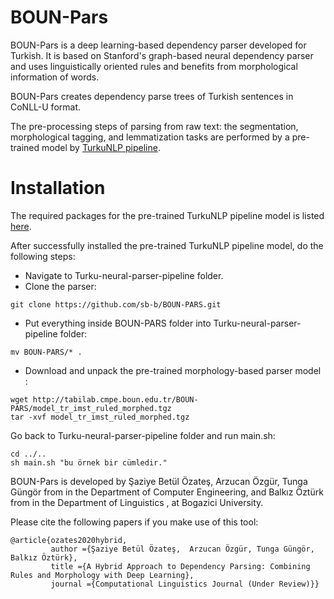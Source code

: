 # BOUN-Pars

BOUN-Pars is a deep learning-based dependency parser developed for Turkish. It is based on Stanford's graph-based neural dependency parser and uses linguistically oriented rules and benefits from morphological information of words.

BOUN-Pars creates dependency parse trees of Turkish sentences in CoNLL-U format.

The pre-processing steps of parsing from raw text: the segmentation, morphological tagging, and lemmatization tasks are performed by a pre-trained model by [TurkuNLP pipeline](https://turkunlp.org/Turku-neural-parser-pipeline/).

# Installation

The required packages for the pre-trained TurkuNLP pipeline model is listed [here](https://turkunlp.org/Turku-neural-parser-pipeline/install.html). 

After successfully installed the pre-trained TurkuNLP pipeline model, do the following steps:

* Navigate to Turku-neural-parser-pipeline folder.
* Clone the parser:
```
git clone https://github.com/sb-b/BOUN-PARS.git
```
* Put everything inside BOUN-PARS folder into Turku-neural-parser-pipeline folder:
```
mv BOUN-PARS/* .
```
* Download and unpack the pre-trained morphology-based parser model :
```
wget http://tabilab.cmpe.boun.edu.tr/BOUN-PARS/model_tr_imst_ruled_morphed.tgz
tar -xvf model_tr_imst_ruled_morphed.tgz
```
Go back to Turku-neural-parser-pipeline folder and run main.sh:

```
cd ../..
sh main.sh "bu örnek bir cümledir."
```


 

BOUN-Pars is developed by Şaziye Betül Özateş, Arzucan Özgür, Tunga Güngör from in the Department of Computer Engineering, and Balkız Öztürk from in the Department of Linguistics , at Bogazici University. 

Please cite the following papers if you make use of this tool:

```
@article{ozates2020hybrid,
         author ={Şaziye Betül Özateş,  Arzucan Özgür, Tunga Güngör, Balkız Öztürk},
         title ={A Hybrid Approach to Dependency Parsing: Combining Rules and Morphology with Deep Learning},
         journal ={Computational Linguistics Journal (Under Review)}}
```
